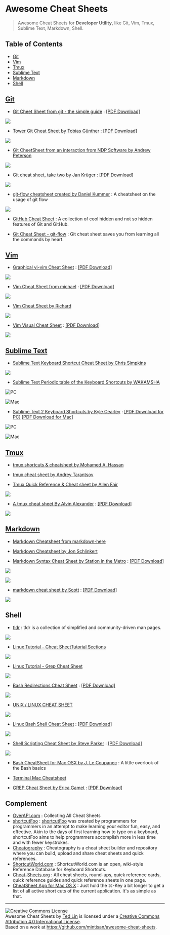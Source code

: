 
# Awesome Cheat Sheets

> Awesome Cheat Sheets for **Developer Utility**, like Git, Vim, Tmux, Sublime Text, Markdown, Shell.

## Table of Contents

- [Git](#git)
- [Vim](#vim)
- [Tmux](#tmux)
- [Sublime Text](#sublimetext)
- [Markdown](#markdown)
- [Shell](#shell)

## [Git](https://git-scm.com/)

- [Git Cheet Sheet from git - the simple guide](http://rogerdudler.github.io/git-guide/) : [[PDF Download]](http://rogerdudler.github.io/git-guide/files/git_cheat_sheet.pdf)

![](./attach/git_cheat_sheet.jpg)

- [Tower Git Cheat Sheet by Tobias Günther](http://www.git-tower.com/blog/git-cheat-sheet/) : [[PDF Download]](http://www.git-tower.com/blog/posts/git-cheat-sheet/git-cheat-sheet.zip)

![](./attach/git-cheat-sheet-large01.png)


- [Git CheetSheet from an interaction from NDP Software by Andrew Peterson](http://www.ndpsoftware.com/git-cheatsheet.html)

![](./attach/GitCheatsheetNDPSoftware.png)

- [Git cheat sheet, take two by Jan Krüger](https://jan-krueger.net/git-cheat-sheet-take-two/) : [[PDF Download]](https://jan-krueger.net/wordpress/wp-content/uploads/2007/09/git-cheat-sheet.pdf)

![](./attach/git-cheat-sheet.png)

- [git-flow cheatsheet created by Daniel Kummer](http://danielkummer.github.io/git-flow-cheatsheet/) : A cheatsheet on the usage of git flow

![](./attach/git_flow_cheatsheet.png)

- [GitHub Cheat Sheet](https://github.com/tiimgreen/github-cheat-sheet) : A collection of cool hidden and not so hidden features of Git and GitHub.

- [Git Cheat Sheet - git-flow](https://github.com/arslanbilal/git-cheat-sheet) : Git cheat sheet saves you from learning all the commands by heart.

## [Vim](http://www.vim.org/)

- [Graphical vi-vim Cheat Sheet](http://www.viemu.com/a_vi_vim_graphical_cheat_sheet_tutorial.html) : [[PDF Download]](http://www.glump.net/files/2012/08/vi-vim-cheat-sheet-and-tutorial.pdf)

![](./attach/vi-vim-cheat-sheet.png)

- [Vim Cheat Sheet from michael](http://michael.peopleofhonoronly.com/vim/) : [[PDF Download]](http://michael.peopleofhonoronly.com/vim/vim_cheat_sheet_for_programmers_screen.pdf)

![](./attach/vim_cheat_sheet_for_programmers_print.png)

- [Vim Cheat Sheet by Richard](http://vim.rtorr.com/)

![](./attach/Vim_Cheat_Sheet_by_Richard.png)

- [Vim Visual Cheat Sheet](http://blog.vgod.tw/2009/12/08/vim-cheat-sheet-for-programmers/) : [[PDF Download]](http://people.csail.mit.edu/vgod/vim/vim-cheat-sheet-en.pdf)

![](./attach/vim-cheat-sheet-en.png)

## [Sublime Text](http://www.sublimetext.com/)

- [Sublime Text Keyboard Shortcut Cheat Sheet by Chris Simpkins](http://sweetme.at/2013/08/08/sublime-text-keyboard-shortcuts/)

![](./attach/Sublime_Text_Keyboard_Shortcut_Cheat_Sheet_Sweetmeat.png)

- [ Sublime Text Periodic table of the Keyboard Shortcuts by WAKAMSHA](http://wakamsha.github.io/dev.cm/appendix/cheatsheet/sublimetext.html)

![PC](./attach/Sublime_Text_Periodic_table_of_the_Keyboard_Shortcuts_for_PC.png)

![Mac](./attach/Sublime_Text_Periodic_table_of_the_Keyboard_Shortcuts_for_Mac_OSX.png)

- [Sublime Text 2 Keyboard Shortcuts by Kyle Cearley](http://www.ractoon.com/2012/10/sublime-text-2-keyboard-shortcuts-printable/) : [[PDF Download for PC]](https://d38dico4iqn2di.cloudfront.net/wp-content/uploads/2012/10/sublime_text_2_shortcuts_printable_ractoon.pdf) [[PDF Download for Mac]](https://d38dico4iqn2di.cloudfront.net/wp-content/uploads/2012/10/sublime_text_2_shortcuts_mac_printable_ractoon.pdf)

![PC](./attach/sublime_text_2_shortcuts_for_pc.png)

![Mac](./attach/sublime_text_2_shortcuts_for_mac.png)

## [Tmux](https://tmux.github.io/)

- [tmux shortcuts & cheatsheet by Mohamed A. Hassan](https://gist.github.com/MohamedAlaa/2961058)

<script src="https://gist.github.com/MohamedAlaa/2961058.js"></script>

- [tmux cheat sheet by Andrey Tarantsov](https://gist.github.com/andreyvit/2921703)

<script src="https://gist.github.com/andreyvit/2921703.js"></script>

- [Tmux Quick Reference & Cheat sheet by Allen Fair](https://gist.github.com/afair/3489752)
<script src="https://gist.github.com/afair/3489752.js"></script>

![](./attach/tmux-quick-reference-and-cheat-cheet.png)

- [A tmux cheat sheet By Alvin Alexander](http://alvinalexander.com/linux-unix/tmux-cheat-sheet-commands-pdf) : [[PDF Download]](http://alvinalexander.com/downloads/linux/tmux-cheat-sheet.pdf)

![](./attach/tmux-cheat-sheet.png)

## [Markdown](https://daringfireball.net/projects/markdown/)

- [Markdown Cheatsheet from markdown-here](https://github.com/adam-p/markdown-here/wiki/Markdown-Cheatsheet)

- [Markdown Cheatsheet by Jon Schlinkert](https://gist.github.com/jonschlinkert/5854601)
<script src="https://gist.github.com/jonschlinkert/5854601.js"></script>

- [Markdown Syntax Cheat Sheet by Station in the Metro](http://stationinthemetro.com/apps-and-scripts/markdown-cheat-sheet) : [[PDF Download]](http://stationinthemetro.com/wp-content/uploads/2013/04/Markdown_Cheat_Sheet_v1-1.pdf)

![](./attach/Markdown_Cheat_Sheet_v1-1_0001.jpg)

![](./attach/Markdown_Cheat_Sheet_v1-1_0002.jpg)

- [markdown cheat sheet by Scott](http://scottboms.com/downloads/documentation/markdown_cheatsheet.pdf) : [[PDF Download]](http://scottboms.com/downloads/documentation/markdown_cheatsheet.pdf)

![](./attach/markdown_cheatsheet.jpg)


## Shell

- [tldr](https://github.com/tldr-pages/tldr) : tldr is a collection of simplified and community-driven man pages.

![](./attach/shell-tldr-tar.png)

- [Linux Tutorial - Cheat SheetTutorial Sections ](http://ryanstutorials.net/linuxtutorial/cheatsheet.php)

![](./attach/shell-Linux-Tutorial-Cheat-Sheet.png)

- [Linux Tutorial - Grep Cheat Sheet](http://ryanstutorials.net/linuxtutorial/cheatsheetgrep.php)

![](./attach/shell-Linux-Tutorial-Grep-Cheat-Sheet.png)

- [Bash Redirections Cheat Sheet](http://www.catonmat.net/download/bash-redirections-cheat-sheet.pdf) : [[PDF Download]](http://www.catonmat.net/download/bash-redirections-cheat-sheet.pdf)

![](./attach/bash-redirections-cheat-sheet.jpg)

- [UNIX / LINUX CHEAT SHEET](http://cheatsheetworld.com/programming/unix-linux-cheat-sheet/)

![](./attach/Unix_Linux_Cheat_Sheet.png)

- [Linux Bash Shell Cheat Sheet](http://cli.learncodethehardway.org/bash_cheat_sheet.pdf) : [[PDF Download]](http://cli.learncodethehardway.org/bash_cheat_sheet.pdf)

![](./attach/bash_cheat_sheet.png)

- [Shell Scripting Cheat Sheet by Steve Parker](http://steve-parker.org/sh/cheatsheet.pdf) : [[PDF Download]](http://steve-parker.org/sh/cheatsheet.pdf)

![](./attach/simple_bash_cheatsheet.jpg)

- [Bash CheatSheet for Mac OSX by J. Le Coupanec](https://gist.github.com/LeCoupa/122b12050f5fb267e75f) : A little overlook of the Bash basics
<script src="https://gist.github.com/LeCoupa/122b12050f5fb267e75f.js"></script>

- [Terminal Mac Cheatsheet](https://github.com/0nn0/terminal-mac-cheatsheet)

- [GREP Cheat Sheet by Erica Gamet](http://www.ericagamet.com/wp-content/uploads/2011/11/Erica-Gamets-GREP-Cheat-Sheet.pdf) : [[PDF Download]](http://www.ericagamet.com/wp-content/uploads/2011/11/Erica-Gamets-GREP-Cheat-Sheet.pdf)

## Complement

- [OverAPI.com](http://overapi.com/) : Collecting All Cheat Sheets
- [shortcutFoo](https://www.shortcutfoo.com/) : [shortcutFoo](https://twitter.com/#!/shortcutfoo) was created by programmers for programmers in an attempt to make learning your editor fun, easy, and effective. Akin to the days of first learning how to type on a keyboard, shortcutFoo aims to help programmers accomplish more in less time and with fewer keystrokes.
- [Cheatography](http://www.cheatography.com/) : Cheatography is a cheat sheet builder and repository where you can build, upload and share cheat sheets and quick references.
- [ShortcutWorld.com](http://www.shortcutworld.com/) : ShortcutWorld.com is an open, wiki-style Reference Database for Keyboard Shortcuts.
- [Cheat-Sheets.org](http://www.cheat-sheets.org/) : All cheat sheets, round-ups, quick reference cards, quick reference guides and quick reference sheets in one page. 
- [CheatSheet App for Mac OS X](https://www.mediaatelier.com/CheatSheet/) : Just hold the ⌘-Key a bit longer to get a list of all active short cuts of the current application. It's as simple as that.

-----------

<a rel="license" href="http://creativecommons.org/licenses/by/4.0/"><img alt="Creative Commons License" style="border-width:0" src="https://i.creativecommons.org/l/by/4.0/80x15.png" /></a><br /><span xmlns:dct="http://purl.org/dc/terms/" href="http://purl.org/dc/dcmitype/Dataset" property="dct:title" rel="dct:type">Awesome Cheat Sheets</span> by <a xmlns:cc="http://creativecommons.org/ns#" href="http://mintisan.github.io/" property="cc:attributionName" rel="cc:attributionURL">Ted Lin</a> is licensed under a <a rel="license" href="http://creativecommons.org/licenses/by/4.0/">Creative Commons Attribution 4.0 International License</a>.<br />Based on a work at <a xmlns:dct="http://purl.org/dc/terms/" href="https://github.com/mintisan/awesome-cheat-sheets" rel="dct:source">https://github.com/mintisan/awesome-cheat-sheets</a>.
